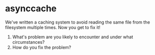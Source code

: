 # asynccache

We've written a caching system to avoid reading the same file from the filesystem multiple times. Now you get to fix it!

1. What's problem are you likely to encounter and under what circumstances?
2. How do you fix the problem?

